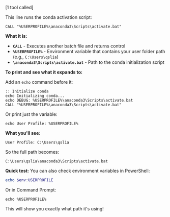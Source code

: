 [1 tool called]

This line runs the conda activation script:

```batch
CALL "%USERPROFILE%\anaconda3\Scripts\activate.bat"
```

**What it is:**
- **`CALL`** - Executes another batch file and returns control
- **`%USERPROFILE%`** - Environment variable that contains your user folder path (e.g., `C:\Users\qslia`)
- **`\anaconda3\Scripts\activate.bat`** - Path to the conda initialization script

**To print and see what it expands to:**

Add an `echo` command before it:

```batch
:: Initialize conda
echo Initializing conda...
echo DEBUG: %USERPROFILE%\anaconda3\Scripts\activate.bat
CALL "%USERPROFILE%\anaconda3\Scripts\activate.bat"
```

Or print just the variable:

```batch
echo User Profile: %USERPROFILE%
```

**What you'll see:**
```
User Profile: C:\Users\qslia
```

So the full path becomes:
```
C:\Users\qslia\anaconda3\Scripts\activate.bat
```

**Quick test:**
You can also check environment variables in PowerShell:
```powershell
echo $env:USERPROFILE
```

Or in Command Prompt:
```batch
echo %USERPROFILE%
```

This will show you exactly what path it's using!